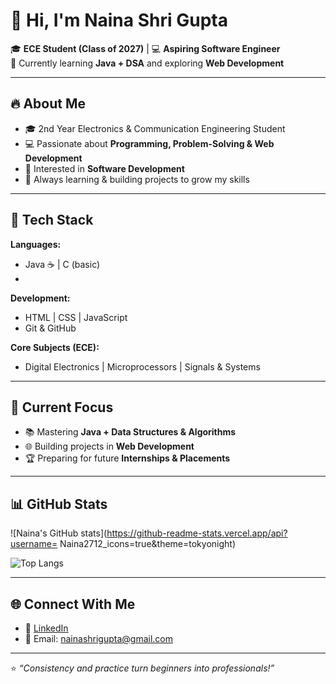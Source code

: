 # 👋 Hi, I'm Naina Shri Gupta  

🎓 **ECE Student (Class of 2027)** | 💻 **Aspiring Software Engineer**  
🌱 Currently learning **Java + DSA** and exploring **Web Development**  

---

## 🔥 About Me  
- 🎓 2nd Year Electronics & Communication Engineering Student  
- 💻 Passionate about **Programming, Problem-Solving & Web Development**  
- 🚀 Interested in **Software Development**  
- 🌟 Always learning & building projects to grow my skills  

---

## 🚀 Tech Stack  
**Languages:**  
- Java ☕ | C (basic)
- 
**Development:**  
- HTML | CSS | JavaScript  
- Git & GitHub  

**Core Subjects (ECE):**  
- Digital Electronics | Microprocessors | Signals & Systems  

---

## 📌 Current Focus  
- 📚 Mastering **Java + Data Structures & Algorithms**  
- 🌐 Building projects in **Web Development**  
- 🏆 Preparing for future **Internships & Placements**  

---

## 📊 GitHub Stats  
![Naina's GitHub stats](https://github-readme-stats.vercel.app/api?username= Naina2712_icons=true&theme=tokyonight)  

![Top Langs](https://github-readme-stats.vercel.app/api/top-langs/?username=Naina2712&layout=compact&theme=tokyonight)  

---

## 🌐 Connect With Me  
- 💼 [LinkedIn](https://www.linkedin.com)  
- 📧 Email: nainashrigupta@gmail.com

---

⭐️ *“Consistency and practice turn beginners into professionals!”*  
